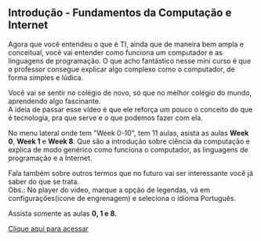 ## Introdução - Fundamentos da Computação e Internet
Agora que você entendeu o que é TI, ainda que de maneira bem ampla e conceitual, você vai entender como funciona um computador e as linguagens de programação. O que acho fantástico nesse mini curso é que o professor consegue explicar algo complexo como o computador, de forma simples e lúdica. <br />

Você vai se sentir no colégio de novo, só que no melhor colégio do mundo, aprendendo algo fascinante. <br />
A ideia de passar esse vídeo é que ele reforça um pouco o conceito do que é tecnologia, pra que serve e o que podemos fazer com ela. <br />

No menu lateral onde tem "Week 0-10", tem 11 aulas, asista as aulas **Week 0**, **Week 1** e **Week 8**. Que são a introdução sobre ciência da computação e explica de modo genérico como funciona o computador, as linguagens de programação e a Internet.

Fala também sobre outros termos que no futuro vai ser interessante você já saber do que se trata. <br />
Obs.: No player do vídeo, marque a opção de legendas, vá em configurações(ícone de engrenagem) e seleciona o idioma Português. <br />

Assista somente as aulas **0, 1 e 8.** <br />

[Clique aqui para acessar](https://cs50.harvard.edu/x/2021/weeks/0)
